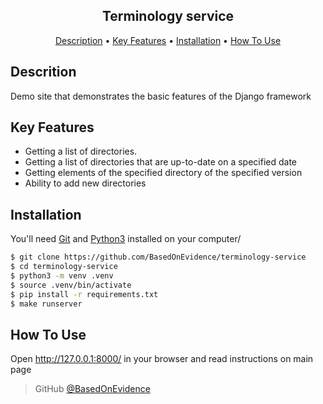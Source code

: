 
<h2 align="center">Terminology service</h2>

<p align="center">
  <a href="#descrition">Description</a> •
  <a href="#key-features">Key Features</a> •
  <a href="#installation">Installation</a> •
  <a href="#how-to-use">How To Use</a>
</p>


## Descrition

Demo site that demonstrates the basic features of the Django framework

## Key Features

* Getting a list of directories.
* Getting a list of directories that are up-to-date on a specified date
* Getting elements of the specified directory of the specified version
* Ability to add new directories

## Installation

You'll need [Git](https://git-scm.com) and [Python3](https://www.python.org/downloads/) installed on your computer/

```bash
$ git clone https://github.com/BasedOnEvidence/terminology-service
$ cd terminology-service
$ python3 -m venv .venv
$ source .venv/bin/activate
$ pip install -r requirements.txt
$ make runserver
```

## How To Use

Open http://127.0.0.1:8000/ in your browser and read instructions on main page


> GitHub [@BasedOnEvidence](https://github.com/BasedOnEvidence/)


